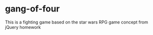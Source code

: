 # gang-of-four
This is a fighting game based on the star wars RPG game concept from jQuery homework
